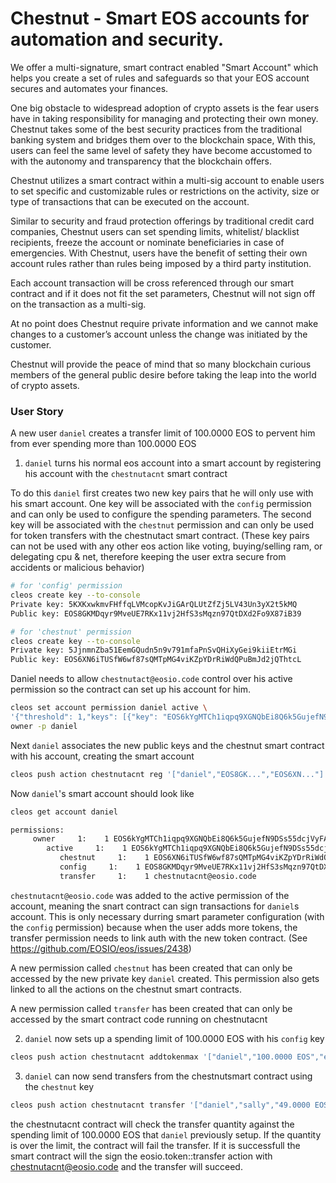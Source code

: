 # Chestnut - Smart EOS accounts for automation and security.

We offer a multi-signature, smart contract enabled "Smart Account" which helps you create a set of rules and safeguards so that your EOS account secures and automates your finances.

One big obstacle to widespread adoption of crypto assets is the fear users have in taking responsibility for managing and protecting their own money. Chestnut takes some of the best security practices from the traditional banking system and bridges them over to the blockchain space, With this, users can feel the same level of safety they have become accustomed to with the autonomy and transparency that the blockchain offers.

Chestnut utilizes a smart contract within a multi-sig account to enable users to set specific and customizable rules or restrictions on the activity, size or type of transactions that can be executed on the account.

Similar to security and fraud protection offerings by traditional credit card companies, Chestnut users can set spending limits, whitelist/ blacklist recipients, freeze the account or nominate beneficiaries in case of emergencies. With Chestnut, users have the benefit of setting their own account rules rather than rules being imposed by a third party institution.

Each account transaction will be cross referenced through our smart contract and if it does not fit the set parameters, Chestnut will not sign off on the transaction as a multi-sig.

At no point does Chestnut require private information and we cannot make changes to a customer’s account unless the change was initiated by the customer.

Chestnut will provide the peace of mind that so many blockchain curious members of the general public desire before taking the leap into the world of crypto assets.


### User Story

A new user `daniel` creates a transfer limit of 100.0000 EOS
to pervent him from ever spending more than 100.0000 EOS

1. `daniel` turns his normal eos account into a smart account by
registering his account with the `chestnutacnt` smart contract

To do this `daniel` first creates two new key pairs that he will only
use with his smart account.  One key will be associated with the
`config` permission and can only be used to configure the spending
parameters.  The second key will be associated with the `chestnut`
permission and can only be used for token transfers with the chestnutact
smart contract.  (These key pairs can not be used with
any other eos action like voting, buying/selling ram, or
delegating cpu & net, therefore keeping the user extra secure
from accidents or malicious behavior)

```bash
# for 'config' permission
cleos create key --to-console
Private key: 5KXKxwkmvFHffqLVMcopKvJiGArQLUtZfZj5LV43Un3yX2t5kMQ
Public key: EOS8GKMDqyr9MveUE7RKx11vj2HfS3sMqzn97QtDXd2Fo9X87iB39

# for 'chestnut' permission
cleos create key --to-console
Private key: 5JjnmnZba51EemGQudn5n9v791mfaPnSvQHiXyGei9kiiEtrMGi
Public key: EOS6XN6iTUSfW6wf87sQMTpMG4viKZpYDrRiWdQPuBmJd2jQThtcL
```

Daniel needs to allow `chestnutact@eosio.code` control over his active
permission so the contract can set up his account for him.
```bash
cleos set account permission daniel active \
'{"threshold": 1,"keys": [{"key": "EOS6kYgMTCh1iqpq9XGNQbEi8Q6k5GujefN9DSs55dcjVyFAq7B6b","weight": 1}],"accounts": [{"permission":{"actor":"chestnutacnt","permission":"eosio.code"},"weight":1}], "waits":[]}' \
owner -p daniel

```

Next `daniel` associates the new public keys and the chestnut
smart contract with his account, creating the smart account

```bash
cleos push action chestnutacnt reg '["daniel","EOS8GK...","EOS6XN..."]' -p daniel@active
```

Now `daniel`'s smart account should look like

```bash
cleos get account daniel

permissions:
     owner     1:    1 EOS6kYgMTCh1iqpq9XGNQbEi8Q6k5GujefN9DSs55dcjVyFAq7B6b
        active     1:    1 EOS6kYgMTCh1iqpq9XGNQbEi8Q6k5GujefN9DSs55dcjVyFAq7B6b, 1 chestnutacnt@eosio.code
           chestnut     1:    1 EOS6XN6iTUSfW6wf87sQMTpMG4viKZpYDrRiWdQPuBmJd2jQThtcL
           config     1:    1 EOS8GKMDqyr9MveUE7RKx11vj2HfS3sMqzn97QtDXd2Fo9X87iB39
           transfer     1:    1 chestnutacnt@eosio.code
```

`chestnutacnt@eosio.code` was added to the active permission of the account, meaning
the snart contract can sign transactions for `daniel`s account.  This is only necessary
durring smart parameter configuration (with the `config` permission) because when the user
adds more tokens, the transfer permission needs to link auth with the new token
contract. (See https://github.com/EOSIO/eos/issues/2438)

A new permission called `chestnut` has been created that can only be accessed by the
 new private key `daniel` created.  This permission also gets linked to all the
 actions on the chestnut smart contracts.

A new permission called `transfer` has been created that can only be accessed by the
 smart contract code running on chestnutacnt

2. `daniel` now sets up a spending limit of 100.0000 EOS with his `config` key

```bash
cleos push action chestnutacnt addtokenmax '["daniel","100.0000 EOS","eosio.token"]' -p daniel@config
```

3. `daniel` can now send transfers from the chestnutsmart contract using the `chestnut` key

```bash
cleos push action chestnutacnt transfer '["daniel","sally","49.0000 EOS","finding memo"]' -p daniel@chestnut
```

the chestnutacnt contract will check the transfer quantity against the spending limit of 100.0000 EOS
that `daniel` previously setup.  If the quantity is over the limit, the contract will fail the transfer.
If it is successfull the smart contract will the sign the eosio.token::transfer action with
chestnutacnt@eosio.code and the transfer will succeed.

